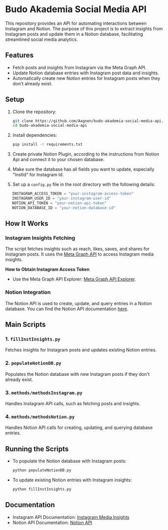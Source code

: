 # Budo Akademia Social Media API

This repository provides an API for automating interactions between Instagram and Notion. The purpose of this project is to extract insights from Instagram posts and update them in a Notion database, facilitating streamlined social media analytics.

## Features

- Fetch posts and insights from Instagram via the Meta Graph API.
- Update Notion database entries with Instagram post data and insights.
- Automatically create new Notion entries for Instagram posts when they don't already exist.

## Setup

1. Clone the repository:

   ```bash
   git clone https://github.com/Aagnen/budo-akademia-social-media-api.git
   cd budo-akademia-social-media-api
   ```
2. Install dependencies:

   ```bash
   pip install -r requirements.txt
   ```
3. Create private Notion Plugin, according to the instructions from Notion Api and connect it to your chosen database.
4. Make sure the database has all fields you want to update, especially "InstId" for Instagram Id.
5. Set up a `config.py` file in the root directory with the following details:

```python
   INSTAGRAM_ACCESS_TOKEN = "your-instagram-access-token"
   INSTAGRAM_USER_ID = "your-instagram-user-id"
   NOTION_API_TOKEN = "your-notion-api-token"
   NOTION_DATABASE_ID = "your-notion-database-id"
```

## How It Works

### Instagram Insights Fetching

The script fetches insights such as reach, likes, saves, and shares for Instagram posts. It uses the [Meta Graph API](https://developers.facebook.com/docs/instagram-platform/reference/instagram-media/insights) to access Instagram media insights.

**How to Obtain Instagram Access Token**

- Use the Meta Graph API Explorer: [Meta Graph API Explorer](https://developers.facebook.com/tools/explorer/).

### Notion Integration

The Notion API is used to create, update, and query entries in a Notion database. You can find the Notion API documentation [here](https://developers.notion.com/docs/getting-started).

## Main Scripts

### 1. `fillInstInsights.py`

Fetches insights for Instagram posts and updates existing Notion entries.

### 2. `populateNotionDB.py`

Populates the Notion database with new Instagram posts if they don't already exist.

### 3. `methods/methodsInstagram.py`

Handles Instagram API calls, such as fetching posts and insights.

### 4. `methods/methodsNotion.py`

Handles Notion API calls for creating, updating, and querying database entries.

## Running the Scripts

- To populate the Notion database with Instagram posts:

  ```bash
  python populateNotionDB.py
  ```
- To update existing Notion entries with Instagram insights:

  ```bash
  python fillInstInsights.py
  ```

## Documentation

- Instagram API Documentation: [Instagram Media Insights](https://developers.facebook.com/docs/instagram-platform/reference/instagram-media/insights)
- Notion API Documentation: [Notion API](https://developers.notion.com/docs/getting-started)
